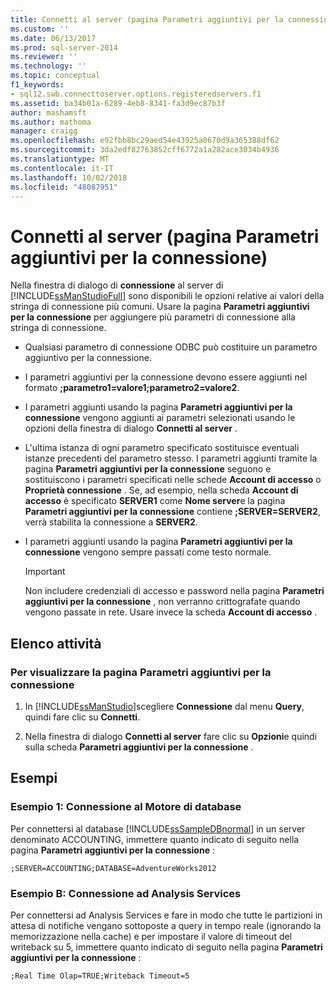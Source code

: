 ```yaml
---
title: Connetti al server (pagina Parametri aggiuntivi per la connessione) | Microsoft Docs
ms.custom: ''
ms.date: 06/13/2017
ms.prod: sql-server-2014
ms.reviewer: ''
ms.technology: ''
ms.topic: conceptual
f1_keywords:
- sql12.swb.connecttoserver.options.registeredservers.f1
ms.assetid: ba34b01a-6289-4eb8-8341-fa3d9ec87b3f
author: mashamsft
ms.author: mathoma
manager: craigg
ms.openlocfilehash: e92fbb8bc29aed54e43925a0670d9a365388df62
ms.sourcegitcommit: 3da2edf82763852cff6772a1a282ace3034b4936
ms.translationtype: MT
ms.contentlocale: it-IT
ms.lasthandoff: 10/02/2018
ms.locfileid: "48087951"
---
```

# <a name="connect-to-server-additional-connection-parameters-page"></a>Connetti al server (pagina Parametri aggiuntivi per la connessione)
  Nella finestra di dialogo di **connessione** al server di [!INCLUDE[ssManStudioFull](../includes/ssmanstudiofull-md.md)] sono disponibili le opzioni relative ai valori della stringa di connessione più comuni. Usare la pagina **Parametri aggiuntivi per la connessione** per aggiungere più parametri di connessione alla stringa di connessione.  
  
-   Qualsiasi parametro di connessione ODBC può costituire un parametro aggiuntivo per la connessione.  
  
-   I parametri aggiuntivi per la connessione devono essere aggiunti nel formato **;parametro1=valore1;parametro2=valore2**.  
  
-   I parametri aggiunti usando la pagina **Parametri aggiuntivi per la connessione** vengono aggiunti ai parametri selezionati usando le opzioni della finestra di dialogo **Connetti al server** .  
  
-   L'ultima istanza di ogni parametro specificato sostituisce eventuali istanze precedenti del parametro stesso. I parametri aggiunti tramite la pagina **Parametri aggiuntivi per la connessione** seguono e sostituiscono i parametri specificati nelle schede **Account di accesso** o **Proprietà connessione** . Se, ad esempio, nella scheda **Account di accesso** è specificato **SERVER1** come **Nome server**e la pagina **Parametri aggiuntivi per la connessione** contiene **;SERVER=SERVER2**, verrà stabilita la connessione a **SERVER2**.  
  
-   I parametri aggiunti usando la pagina **Parametri aggiuntivi per la connessione** vengono sempre passati come testo normale.  
  
    > [!IMPORTANT]  
    >  Non includere credenziali di accesso e password nella pagina **Parametri aggiuntivi per la connessione** , non verranno crittografate quando vengono passate in rete. Usare invece la scheda **Account di accesso** .  
  
## <a name="task-list"></a>Elenco attività  
  
### <a name="to-show-the-additional-connection-parameters-page"></a>Per visualizzare la pagina Parametri aggiuntivi per la connessione  
  
1.  In [!INCLUDE[ssManStudio](../includes/ssmanstudio-md.md)]scegliere **Connessione** dal menu **Query**, quindi fare clic su **Connetti**.  
  
2.  Nella finestra di dialogo **Connetti al server** fare clic su **Opzioni**e quindi sulla scheda **Parametri aggiuntivi per la connessione** .  
  
## <a name="examples"></a>Esempi  
  
### <a name="example-a-connecting-to-the-database-engine"></a>Esempio 1: Connessione al Motore di database  
 Per connettersi al database [!INCLUDE[ssSampleDBnormal](../includes/sssampledbnormal-md.md)] in un server denominato ACCOUNTING, immettere quanto indicato di seguito nella pagina **Parametri aggiuntivi per la connessione** :  
  
```  
;SERVER=ACCOUNTING;DATABASE=AdventureWorks2012  
```  
  
### <a name="example-b-connecting-to-analysis-services"></a>Esempio B: Connessione ad Analysis Services  
 Per connettersi ad Analysis Services e fare in modo che tutte le partizioni in attesa di notifiche vengano sottoposte a query in tempo reale (ignorando la memorizzazione nella cache) e per impostare il valore di timeout del writeback su 5, immettere quanto indicato di seguito nella pagina **Parametri aggiuntivi per la connessione** :  
  
```  
;Real Time Olap=TRUE;Writeback Timeout=5  
```  
  
  
